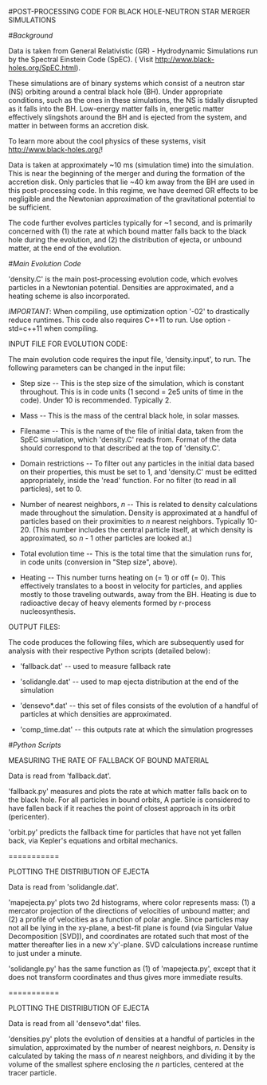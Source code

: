 #POST-PROCESSING CODE FOR BLACK HOLE-NEUTRON STAR MERGER SIMULATIONS


#_Background_

Data is taken from General Relativistic (GR) - Hydrodynamic Simulations
run by the Spectral Einstein Code (SpEC). ( Visit http://www.black-holes.org/SpEC.html).

These simulations are of binary systems which consist of a neutron star (NS) orbiting around a central black hole (BH). Under appropriate conditions, such as the ones in these simulations, the NS is tidally disrupted as it falls into the BH. Low-energy matter falls in, energetic matter effectively slingshots around the BH and is ejected from the system, and matter in between forms an accretion disk.

To learn more about the cool physics of these systems, visit http://www.black-holes.org/!

Data is taken at approximately ~10 ms (simulation time) into the simulation. This is near the beginning of the merger and during the formation of the accretion disk. Only particles that lie ~40 km away from the BH are used in this post-processing code. In this regime, we have deemed GR effects to be negligible and the Newtonian approximation of the gravitational potential to be sufficient.


The code further evolves particles typically for ~1 second, and is primarily concerned with (1) the rate at which bound matter falls back to the black hole during the evolution, and (2) the distribution of ejecta, or unbound matter, at the end of the evolution.


#_Main Evolution Code_

'density.C' is the main post-processing evolution code, which evolves particles in a Newtonian potential. Densities are approximated, and a heating scheme is also incorporated.

*IMPORTANT*: When compiling, use optimization option '-02' to drastically reduce runtimes. This code also requires C++11 to run. Use option -std=c++11 when compiling.

INPUT FILE FOR EVOLUTION CODE:

The main evolution code requires the input file, 'density.input', to run. The following parameters can be changed in the input file:

* Step size
-- This is the step size of the simulation, which is constant throughout. This is in code units (1 second = 2e5 units of time in the code). Under 10 is recommended. Typically 2.

* Mass
-- This is the mass of the central black hole, in solar masses.

* Filename
-- This is the name of the file of initial data, taken from the SpEC simulation, which 'density.C' reads from. Format of the data should correspond to that described at the top of 'density.C'.

* Domain restrictions
-- To filter out any particles in the initial data based on their properties, this must be set to 1, and 'density.C' must be editted appropriately, inside the 'read' function. For no filter (to read in all particles), set to 0.

* Number of nearest neighbors, _n_
-- This is related to density calculations made throughout the simulation. Density is approximated at a handful of particles based on their proximities to _n_ nearest neighbors. Typically 10-20. (This number includes the central particle itself, at which density is approximated, so _n_ - 1 other particles are looked at.)

* Total evolution time
-- This is the total time that the simulation runs for, in code units (conversion in "Step size", above).

* Heating
-- This number turns heating on (= 1) or off (= 0). This effectively translates to a boost in velocity for particles, and applies mostly to those traveling outwards, away from the BH. Heating is due to radioactive decay of heavy elements formed by r-process nucleosynthesis.

OUTPUT FILES:

The code produces the following files, which are subsequently used for analysis with their respective Python scripts (detailed below):

* 'fallback.dat' -- used to measure fallback rate

* 'solidangle.dat' -- used to map ejecta distribution at the end of the simulation

* 'densevo*.dat' -- this set of files consists of the evolution of a handful of particles at which densities are approximated. 


* 'comp_time.dat' -- this outputs rate at which the simulation progresses


#_Python Scripts_

MEASURING THE RATE OF FALLBACK OF BOUND MATERIAL

Data is read from 'fallback.dat'.

'fallback.py' measures and plots the rate at which matter falls back on to the black hole. For all particles in bound orbits, A particle is considered to have fallen back if it reaches the point of closest approach in its orbit (pericenter).

'orbit.py' predicts the fallback time for particles that have not yet fallen back, via Kepler's equations and orbital mechanics.

===========

PLOTTING THE DISTRIBUTION OF EJECTA

Data is read from 'solidangle.dat'.

'mapejecta.py' plots two 2d histograms, where color represents mass: (1) a mercator projection of the directions of velocities of unbound matter; and (2) a profile of velocities as a function of polar angle. Since particles may not all be lying in the xy-plane, a best-fit plane is found (via Singular Value Decomposition [SVD]), and coordinates are rotated such that most of the matter thereafter lies in a new x'y'-plane. SVD calculations increase runtime to just under a minute.

'solidangle.py' has the same function as (1) of 'mapejecta.py', except that it does not transform coordinates and thus gives more immediate results.

===========

PLOTTING THE DISTRIBUTION OF EJECTA

Data is read from all 'densevo*.dat' files.

'densities.py' plots the evolution of densities at a handful of particles in the simulation, approximated by the number of nearest neighbors, _n_. Density is calculated by taking the mass of _n_ nearest neighbors, and dividing it by the volume of the smallest sphere enclosing the _n_ particles, centered at the tracer particle.









